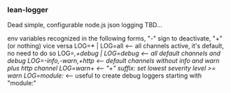 ### lean-logger
Dead simple, configurable node.js json logging
TBD...

env variables recognized in the following forms, "-" sign to deactivate, "+"(or nothing) vice versa
  LOG=* | LOG=all           <-- all channels active, it's default, no need to do so
  LOG=*,+debug | LOG=debug  <-- all default channels and debug
  LOG=-info,-warn,+http     <-- default channels without info and warn plus http channel
  LOG=warn+                 <-- "+" suffix: set lowest severity level >= warn
  LOG=module:*              <-- useful to create debug loggers starting with "module:"
